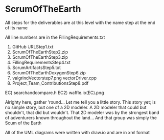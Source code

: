# ScrumOfTheEarth
All steps for the deliverables are at this level with the name step at the end of its name

All line numbers are in the FillingRequirements.txt

1) GitHub URLStep1.txt
2) ScrumOfTheEarthStep2.zip
3) ScrumOfTheEarthStep3.zip
4) FillingRequirementsStep4.txt
5) ScrumArtifactsStep5.txt
6) ScrumOfTheEarthDoxygenStep6.zip
7) valgrindVectorstep7.png vectorDriver.cpp
8) Project_Team_ContributionsStep8.pdf

EC) searchandcompare.h
EC2) waffle.io(EC).png

Alrighty here, gather 'round... Let me tell you a little story. This story yet; is no simple story, but one of a 2D modeler. A 2D modeler that could but shouldn't, that did but wouldn't. That 2D modeler was by the strongest band of adventurers known throughout the land... And that group was simply the Scum of the Earth

All of the UML diagrams were written with draw.io and are in xml format
